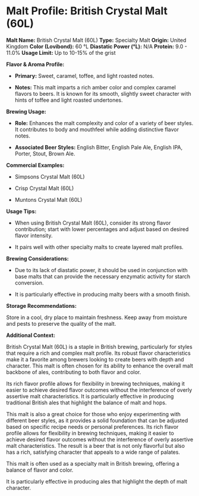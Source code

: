 # Malt Profile: British Crystal Malt (60L)

**Malt Name:** British Crystal Malt (60L)
**Type:** Specialty Malt
**Origin:** United Kingdom
**Color (Lovibond):** 60 °L
**Diastatic Power (°L):** N/A
**Protein:** 9.0 - 11.0%
**Usage Limit:** Up to 10-15% of the grist

**Flavor & Aroma Profile:**

* **Primary:** Sweet, caramel, toffee, and light roasted notes.

* **Notes:** This malt imparts a rich amber color and complex caramel flavors to beers. It is known for its smooth, slightly sweet character with hints of toffee and light roasted undertones.

**Brewing Usage:**

* **Role:** Enhances the malt complexity and color of a variety of beer styles. It contributes to body and mouthfeel while adding distinctive flavor notes.

* **Associated Beer Styles:** English Bitter, English Pale Ale, English IPA, Porter, Stout, Brown Ale.

**Commercial Examples:**

* Simpsons Crystal Malt (60L)

* Crisp Crystal Malt (60L)

* Muntons Crystal Malt (60L)

**Usage Tips:**

* When using British Crystal Malt (60L), consider its strong flavor contribution; start with lower percentages and adjust based on desired flavor intensity.

* It pairs well with other specialty malts to create layered malt profiles.

**Brewing Considerations:**

* Due to its lack of diastatic power, it should be used in conjunction with base malts that can provide the necessary enzymatic activity for starch conversion.

* It is particularly effective in producing malty beers with a smooth finish.

**Storage Recommendations:**

Store in a cool, dry place to maintain freshness. Keep away from moisture and pests to preserve the quality of the malt.

**Additional Context:**

British Crystal Malt (60L) is a staple in British brewing, particularly for styles that require a rich and complex malt profile. Its robust flavor characteristics make it a favorite among brewers looking to create beers with depth and character. This malt is often chosen for its ability to enhance the overall malt backbone of ales, contributing to both flavor and color.

Its rich flavor profile allows for flexibility in brewing techniques, making it easier to achieve desired flavor outcomes without the interference of overly assertive malt characteristics. It is particularly effective in producing traditional British ales that highlight the balance of malt and hops.

This malt is also a great choice for those who enjoy experimenting with different beer styles, as it provides a solid foundation that can be adjusted based on specific recipe needs or personal preferences. Its rich flavor profile allows for flexibility in brewing techniques, making it easier to achieve desired flavor outcomes without the interference of overly assertive malt characteristics. The result is a beer that is not only flavorful but also has a rich, satisfying character that appeals to a wide range of palates.

This malt is often used as a specialty malt in British brewing, offering a balance of flavor and color.

It is particularly effective in producing ales that highlight the depth of malt character.
